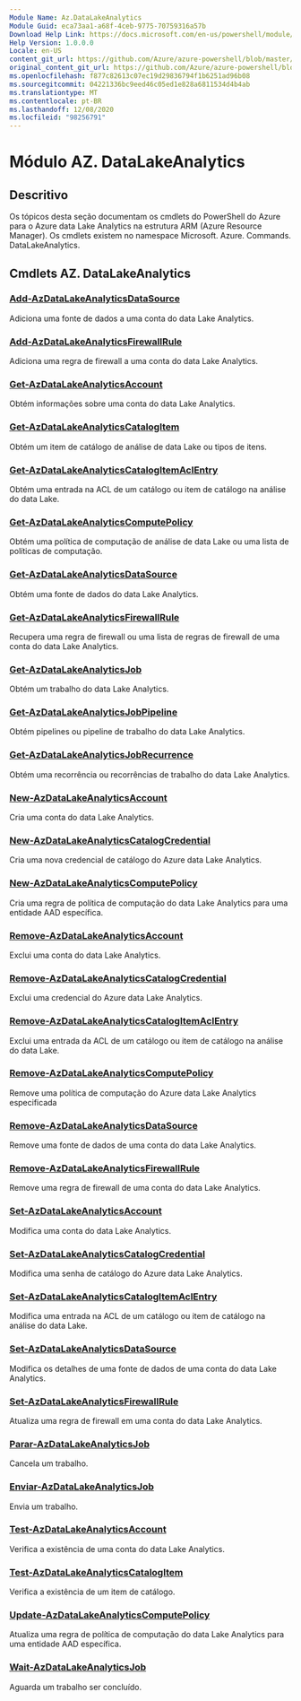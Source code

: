 ```yaml
---
Module Name: Az.DataLakeAnalytics
Module Guid: eca73aa1-a68f-4ceb-9775-70759316a57b
Download Help Link: https://docs.microsoft.com/en-us/powershell/module/az.datalakeanalytics
Help Version: 1.0.0.0
Locale: en-US
content_git_url: https://github.com/Azure/azure-powershell/blob/master/src/DataLakeAnalytics/DataLakeAnalytics/help/Az.DataLakeAnalytics.md
original_content_git_url: https://github.com/Azure/azure-powershell/blob/master/src/DataLakeAnalytics/DataLakeAnalytics/help/Az.DataLakeAnalytics.md
ms.openlocfilehash: f877c82613c07ec19d29836794f1b6251ad96b08
ms.sourcegitcommit: 04221336bc9eed46c05ed1e828a6811534d4b4ab
ms.translationtype: MT
ms.contentlocale: pt-BR
ms.lasthandoff: 12/08/2020
ms.locfileid: "98256791"
---
```

# Módulo AZ. DataLakeAnalytics
## Descritivo
Os tópicos desta seção documentam os cmdlets do PowerShell do Azure para o Azure data Lake Analytics na estrutura ARM (Azure Resource Manager). Os cmdlets existem no namespace Microsoft. Azure. Commands. DataLakeAnalytics.

## Cmdlets AZ. DataLakeAnalytics
### [Add-AzDataLakeAnalyticsDataSource](Add-AzDataLakeAnalyticsDataSource.md)
Adiciona uma fonte de dados a uma conta do data Lake Analytics.

### [Add-AzDataLakeAnalyticsFirewallRule](Add-AzDataLakeAnalyticsFirewallRule.md)
Adiciona uma regra de firewall a uma conta do data Lake Analytics.

### [Get-AzDataLakeAnalyticsAccount](Get-AzDataLakeAnalyticsAccount.md)
Obtém informações sobre uma conta do data Lake Analytics.

### [Get-AzDataLakeAnalyticsCatalogItem](Get-AzDataLakeAnalyticsCatalogItem.md)
Obtém um item de catálogo de análise de data Lake ou tipos de itens.

### [Get-AzDataLakeAnalyticsCatalogItemAclEntry](Get-AzDataLakeAnalyticsCatalogItemAclEntry.md)
Obtém uma entrada na ACL de um catálogo ou item de catálogo na análise do data Lake.

### [Get-AzDataLakeAnalyticsComputePolicy](Get-AzDataLakeAnalyticsComputePolicy.md)
Obtém uma política de computação de análise de data Lake ou uma lista de políticas de computação.

### [Get-AzDataLakeAnalyticsDataSource](Get-AzDataLakeAnalyticsDataSource.md)
Obtém uma fonte de dados do data Lake Analytics.

### [Get-AzDataLakeAnalyticsFirewallRule](Get-AzDataLakeAnalyticsFirewallRule.md)
Recupera uma regra de firewall ou uma lista de regras de firewall de uma conta do data Lake Analytics.

### [Get-AzDataLakeAnalyticsJob](Get-AzDataLakeAnalyticsJob.md)
Obtém um trabalho do data Lake Analytics.

### [Get-AzDataLakeAnalyticsJobPipeline](Get-AzDataLakeAnalyticsJobPipeline.md)
Obtém pipelines ou pipeline de trabalho do data Lake Analytics.

### [Get-AzDataLakeAnalyticsJobRecurrence](Get-AzDataLakeAnalyticsJobRecurrence.md)
Obtém uma recorrência ou recorrências de trabalho do data Lake Analytics.

### [New-AzDataLakeAnalyticsAccount](New-AzDataLakeAnalyticsAccount.md)
Cria uma conta do data Lake Analytics.

### [New-AzDataLakeAnalyticsCatalogCredential](New-AzDataLakeAnalyticsCatalogCredential.md)
Cria uma nova credencial de catálogo do Azure data Lake Analytics.

### [New-AzDataLakeAnalyticsComputePolicy](New-AzDataLakeAnalyticsComputePolicy.md)
Cria uma regra de política de computação do data Lake Analytics para uma entidade AAD específica.

### [Remove-AzDataLakeAnalyticsAccount](Remove-AzDataLakeAnalyticsAccount.md)
Exclui uma conta do data Lake Analytics.

### [Remove-AzDataLakeAnalyticsCatalogCredential](Remove-AzDataLakeAnalyticsCatalogCredential.md)
Exclui uma credencial do Azure data Lake Analytics.

### [Remove-AzDataLakeAnalyticsCatalogItemAclEntry](Remove-AzDataLakeAnalyticsCatalogItemAclEntry.md)
Exclui uma entrada da ACL de um catálogo ou item de catálogo na análise do data Lake.

### [Remove-AzDataLakeAnalyticsComputePolicy](Remove-AzDataLakeAnalyticsComputePolicy.md)
Remove uma política de computação do Azure data Lake Analytics especificada

### [Remove-AzDataLakeAnalyticsDataSource](Remove-AzDataLakeAnalyticsDataSource.md)
Remove uma fonte de dados de uma conta do data Lake Analytics.

### [Remove-AzDataLakeAnalyticsFirewallRule](Remove-AzDataLakeAnalyticsFirewallRule.md)
Remove uma regra de firewall de uma conta do data Lake Analytics.

### [Set-AzDataLakeAnalyticsAccount](Set-AzDataLakeAnalyticsAccount.md)
Modifica uma conta do data Lake Analytics.

### [Set-AzDataLakeAnalyticsCatalogCredential](Set-AzDataLakeAnalyticsCatalogCredential.md)
Modifica uma senha de catálogo do Azure data Lake Analytics.

### [Set-AzDataLakeAnalyticsCatalogItemAclEntry](Set-AzDataLakeAnalyticsCatalogItemAclEntry.md)
Modifica uma entrada na ACL de um catálogo ou item de catálogo na análise do data Lake.

### [Set-AzDataLakeAnalyticsDataSource](Set-AzDataLakeAnalyticsDataSource.md)
Modifica os detalhes de uma fonte de dados de uma conta do data Lake Analytics.

### [Set-AzDataLakeAnalyticsFirewallRule](Set-AzDataLakeAnalyticsFirewallRule.md)
Atualiza uma regra de firewall em uma conta do data Lake Analytics.

### [Parar-AzDataLakeAnalyticsJob](Stop-AzDataLakeAnalyticsJob.md)
Cancela um trabalho.

### [Enviar-AzDataLakeAnalyticsJob](Submit-AzDataLakeAnalyticsJob.md)
Envia um trabalho.

### [Test-AzDataLakeAnalyticsAccount](Test-AzDataLakeAnalyticsAccount.md)
Verifica a existência de uma conta do data Lake Analytics.

### [Test-AzDataLakeAnalyticsCatalogItem](Test-AzDataLakeAnalyticsCatalogItem.md)
Verifica a existência de um item de catálogo.

### [Update-AzDataLakeAnalyticsComputePolicy](Update-AzDataLakeAnalyticsComputePolicy.md)
Atualiza uma regra de política de computação do data Lake Analytics para uma entidade AAD específica.

### [Wait-AzDataLakeAnalyticsJob](Wait-AzDataLakeAnalyticsJob.md)
Aguarda um trabalho ser concluído.


